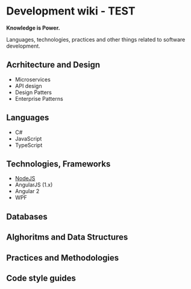 # Development wiki - TEST

**Knowledge is Power.**

Languages, technologies, practices and other things related to software development.

## Acrhitecture and Design

* Microservices
* API design
* Design Patters
* Enterprise Patterns

## Languages

* C#
* JavaScript
* TypeScript

## Technologies, Frameworks

* [NodeJS](docs/frameworks/NodeJS)
* AngularJS (1.x)
* Angular 2
* WPF

## Databases

## Alghoritms and Data Structures

## Practices and Methodologies

## Code style guides
